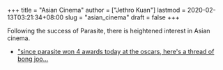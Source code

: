 +++
title = "Asian Cinema"
author = ["Jethro Kuan"]
lastmod = 2020-02-13T03:21:34+08:00
slug = "asian_cinema"
draft = false
+++

Following the success of Parasite, there is heightened interest in
Asian cinema.

-   ["since parasite won 4 awards today at the oscars, here's a thread of bong joo...](https://twitter.com/MillennialOfMNL/status/1226731333591846916?s=20)
